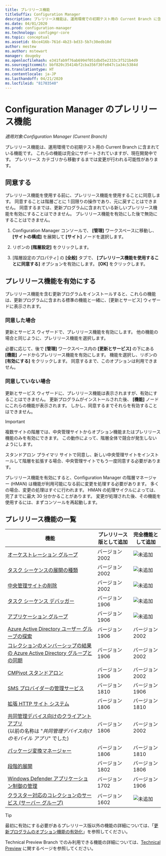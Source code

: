 ```yaml
---
title: プレリリース機能
titleSuffix: Configuration Manager
description: プレリリース機能は、運用環境での初期テスト用の Current Branch に含まれている機能です。
ms.date: 04/01/2020
ms.prod: configuration-manager
ms.technology: configmgr-core
ms.topic: conceptual
ms.assetid: 6bce416b-761d-4b23-bd33-5b7c30edb10d
author: mestew
ms.author: mstewart
manager: dougeby
ms.openlocfilehash: e341fab9f76ab6994f051dbd5e2333c3f521b4d9
ms.sourcegitcommit: bbf820c35414bf2cba356f30fe047c1a34c5384d
ms.translationtype: HT
ms.contentlocale: ja-JP
ms.lasthandoff: 04/21/2020
ms.locfileid: "81703540"
---
```

# <a name="pre-release-features-in-configuration-manager"></a>Configuration Manager のプレリリース機能

*適用対象:Configuration Manager (Current Branch)*

プレリリース機能は、運用環境での初期テスト用の Current Branch に含まれている機能です。 これらの機能は完全にサポートされていますが、現在開発中です。 プレリリース カテゴリから移動するまでは変更が行われる可能性があります。

## <a name="give-consent"></a>同意する  

プレリリース機能を使用する前に、プレリリース機能を使用することに同意します。 同意することは階層ごとに 1 回限りの操作であり、元に戻すことはできません。 同意するまでは、更新プログラムに含まれている新しいプレリリース機能を有効にすることはできません。 プレリリース機能を有効にした後で無効にすることはできません。

1. Configuration Manager コンソールで、 **[管理]** ワークスペースに移動し、 **[サイトの構成]** を展開して **[サイト]** ノードを選択します。  

2. リボンの **[階層設定]** をクリックします。  

3. [階層設定のプロパティ] の **[全般]** タブで、 **[プレリリース機能を使用することに同意する]** オプションを有効にします。 **[OK]** をクリックします。  

## <a name="enable-pre-release-features"></a>プレリリース機能を有効にする

プレリリース機能を含む更新プログラムをインストールすると、これらの機能は、更新プログラムに含まれる標準の機能と一緒に、[更新とサービス] ウィザードに表示されます。

### <a name="if-you-have-given-consent"></a>同意した場合

更新とサービス ウィザードで、プレリリース機能を有効にします。 他の機能の場合と同じように、プレリリース機能を選択します。

必要に応じて、後で **[管理]** ワークスペース内の **[更新とサービス]** の下にある **[機能]** ノードからプレリリース機能を有効にします。 機能を選択し、リボンの **[有効にする]** をクリックします。 同意するまで、このオプションは利用できません。

### <a name="if-you-havent-given-consent"></a>同意していない場合

更新とサービス ウィザードに、プレリリース機能は表示されますが、有効にすることはできません。 更新プログラムがインストールされた後、 **[機能]** ノードにこれらの機能が表示されます。 しかし、同意するまでそれらを有効することはできません。

> [!IMPORTANT]  
> 複数サイトの階層では、中央管理サイトからオプション機能またはプレリリース機能のみを有効にできます。 この動作によって、階層全体で競合が発生しないようにします。 <!--507197-->  
>
> スタンドアロン プライマリ サイトで同意し、新しい中央管理サイトをインストールして階層を拡張する場合、中央管理サイトでもう一度同意する必要があります。  

プレリリース機能を有効にすると、Configuration Manager の階層マネージャー (HMAN) は機能が利用可能になる前に変更を処理する必要があります。 多くの場合、変更の処理はすぐに行われます。 HMAN の処理サイクルによっては、完了までに最大 30 分かかることがあります。 変更が処理された後、その機能を使用するには、まずコンソールを再起動します。

## <a name="list-of-pre-release-features"></a><a name="bkmk_table"></a> プレリリース機能の一覧

<!--Note/tip for target article

> [!Note]  
> In this version of Configuration Manager, <feature name> is a pre-release feature. To enable it, see [Pre-release features](pre-release-features.md).  

> [!Tip]  
> This feature was first introduced in version 1702 as a [pre-release feature](pre-release-features.md). Beginning with version 1906, it's no longer a pre-release feature.  

-->

<!-- With each current branch release, to help purge this list a bit, remove any entries that were added as a full feature in a version that's no longer supported -->
| 機能          | プレリリース版として追加 | 完全機能として追加 |
|------------------|----------------------|-------------------------|
| [オーケストレーション グループ](../../../sum/deploy-use/orchestration-groups.md) <!--3098816--> | バージョン 2002 | ![未追加](media/red_x.png) |
| [タスク シーケンスの展開の種類](../../../apps/get-started/creating-windows-applications.md#bkmk_tsdt) <!--3555953--> | バージョン 2002 | ![未追加](media/red_x.png) |
| [中央管理サイトの削除](../deploy/install/remove-central-administration-site.md) <!-- 3607277 --> | バージョン 2002 | ![未追加](media/red_x.png) |
| [タスク シーケンス デバッガー](../../../osd/deploy-use/debug-task-sequence.md) <!--3612274,C3F37661-69E4-4D53-A39C-5D02F97E0E71--> | バージョン 1906 | ![未追加](media/red_x.png) |
| [アプリケーション グループ](../../../apps/deploy-use/create-app-groups.md) <!--3555907,EE16A1D8-EF1B-4094-845F-AC107E7C621D--> | バージョン 1906 | ![未追加](media/red_x.png) |
| [Azure Active Directory ユーザー グループの探索](../deploy/configure/configure-discovery-methods.md#bkmk_azuregroupdisco) <!--3611956,023715E7-BFBA-4E9E-A80F-B5B626464ADD-->| バージョン 1906 | バージョン 2002 |
| [コレクションのメンバーシップの結果の Azure Active Directory グループとの同期](../../clients/manage/collections/create-collections.md#bkmk_aadcollsync) <!--3607475,C2127144-C8DE-49F6-9CB3-D4F5B59F9515-->| バージョン 1906| バージョン 2002 |
| [CMPivot スタンドアロン](cmpivot.md#bkmk_standalone) <!--3555890/4692885,no GUID--> | バージョン 1906 | バージョン 2002 |
| [SMS プロバイダーの管理サービス](../../plan-design/hierarchy/plan-for-the-sms-provider.md#bkmk_admin-service) <!--1359052--> | バージョン 1810 | バージョン 1906 |
| [拡張 HTTP サイト システム](../../plan-design/hierarchy/enhanced-http.md) <!--1356889,1358228--> | バージョン 1806 | バージョン 1810 |
| [共同管理デバイス向けのクライアント アプリ](../../../comanage/workloads.md#client-apps) <br/> (以前の名称は "*共同管理デバイス向けのモバイル アプリ*" でした) <!--1357892/3600959,CC3AE625-BF72-49B1-8AB1-AF0DCF2D6F4C--> | バージョン 1806 | バージョン 2002 |
| [パッケージ変換マネージャー](../../../apps/pcm/package-conversion-manager.md) <!--1357861--> | バージョン 1806 | バージョン 1810 |
| [段階的展開](../../../osd/deploy-use/create-phased-deployment-for-task-sequence.md) <!--1356837--> | バージョン 1802 | バージョン 1806 |
| [Windows Defender アプリケーション制御の管理](../../../protect/deploy-use/use-device-guard-with-configuration-manager.md) <!--3600958 (fka 1355092 & 1319346)--> | バージョン 1702 | バージョン 1906 |
| [クラスター対応のコレクションのサービス (サーバー グループ)](../../../sum/deploy-use/service-a-server-group.md) <!--1081776,290B66D8-C735-4895-B59A-DD732D84A697--> | バージョン 1602 | ![未追加](media/red_x.png) |

<!--Image used = ![Not yet](media/red_x.png) -->

> [!TIP]  
> 最初に有効にする必要があるプレリリース版以外の機能の詳細については、「[更新プログラムのオプション機能の有効化](install-in-console-updates.md#bkmk_options)」を参照してください。  
>
> Technical Preview Branch でのみ利用できる機能の詳細については、[Technical Preview](../../get-started/technical-preview.md) に関するページを参照してください。  
